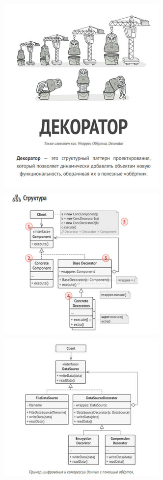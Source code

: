 ![decorator.jpg](decorator.jpg)

![decorator-structure.jpg](decorator-structure.jpg)

![decorator-example.jpg](decorator-example.jpg)